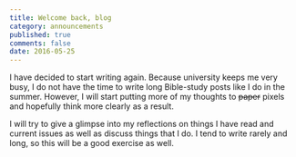 ```yaml
---
title: Welcome back, blog
category: announcements
published: true
comments: false
date: 2016-05-25
---
```


I have decided to start writing again. Because university keeps me very busy, I do not have the time to write long Bible-study posts like I do in the summer. However, I will start putting more of my thoughts to ~~paper~~ pixels and hopefully think more clearly as a result.

I will try to give a glimpse into my reflections on things I have read and current issues as well as discuss things that I do. I tend to write rarely and long, so this will be a good exercise as well.
